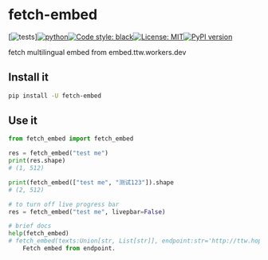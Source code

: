 # fetch-embed
<!--- fetch-embed  fetch_embed  fetch_embed fetch_embed --->
[![tests](https://github.com/ffreemt/fetch-embed/actions/workflows/routine-tests.yml/badge.svg)][![python](https://img.shields.io/static/v1?label=python+&message=3.7%2B&color=blue)](https://img.shields.io/static/v1?label=python+&message=3.7%2B&color=blue)[![Code style: black](https://img.shields.io/badge/code%20style-black-000000.svg)](https://github.com/psf/black)[![License: MIT](https://img.shields.io/badge/License-MIT-yellow.svg)](https://opensource.org/licenses/MIT)[![PyPI version](https://badge.fury.io/py/fetch_embed.svg)](https://badge.fury.io/py/fetch_embed)

fetch multilingual embed from embed.ttw.workers.dev

## Install it
```bash
pip install -U fetch-embed
```

## Use it

```python
from fetch_embed import fetch_embed

res = fetch_embed("test me")
print(res.shape)
# (1, 512)

print(fetch_embed(["test me", "测试123"]).shape
# (2, 512)

# to turn off live progress bar
res = fetch_embed("test me", livepbar=False)

# brief docs
help(fetch_embed)
# fetch_embed(texts:Union[str, List[str]], endpoint:str='http://ttw.hopto.org/embed/', livepbar:bool=True) -> numpy.ndarray
    Fetch embed from endpoint.
```